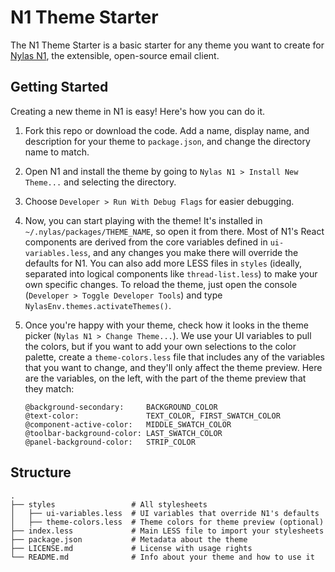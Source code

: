 # N1 Theme Starter
The N1 Theme Starter is a basic starter for any theme you want to create for [Nylas N1](http://www.nylas.com/n1), the extensible, open-source email client.

## Getting Started
Creating a new theme in N1 is easy! Here's how you can do it.

1. Fork this repo or download the code. Add a name, display name, and description for your theme to `package.json`, and change the directory name to match.

2. Open N1 and install the theme by going to `Nylas N1 > Install New Theme...` and selecting the directory.

3. Choose `Developer > Run With Debug Flags` for easier debugging.

4. Now, you can start playing with the theme! It's installed in `~/.nylas/packages/THEME_NAME`, so open it from there. Most of N1's React components are derived from the core variables defined in `ui-variables.less`, and any changes you make there will override the defaults for N1. You can also add more LESS files in `styles` (ideally, separated into logical components like `thread-list.less`) to make your own specific changes. To reload the theme, just open the console (`Developer > Toggle Developer Tools`) and type `NylasEnv.themes.activateThemes()`.

5. Once you're happy with your theme, check how it looks in the theme picker (`Nylas N1 > Change Theme...`). We use your UI variables to pull the colors, but if you want to add your own selections to the color palette, create a `theme-colors.less` file that includes any of the variables that you want to change, and they'll only affect the theme preview. Here are the variables, on the left, with the part of the theme preview that they match:

    ```
    @background-secondary:     BACKGROUND_COLOR
    @text-color:               TEXT_COLOR, FIRST_SWATCH_COLOR
    @component-active-color:   MIDDLE_SWATCH_COLOR
    @toolbar-background-color: LAST_SWATCH_COLOR
    @panel-background-color:   STRIP_COLOR
    ```

## Structure
```
.
├── styles                 # All stylesheets
│   ├── ui-variables.less  # UI variables that override N1's defaults
│   ├── theme-colors.less  # Theme colors for theme preview (optional)
├── index.less             # Main LESS file to import your stylesheets
├── package.json           # Metadata about the theme
├── LICENSE.md             # License with usage rights
└── README.md              # Info about your theme and how to use it
```

